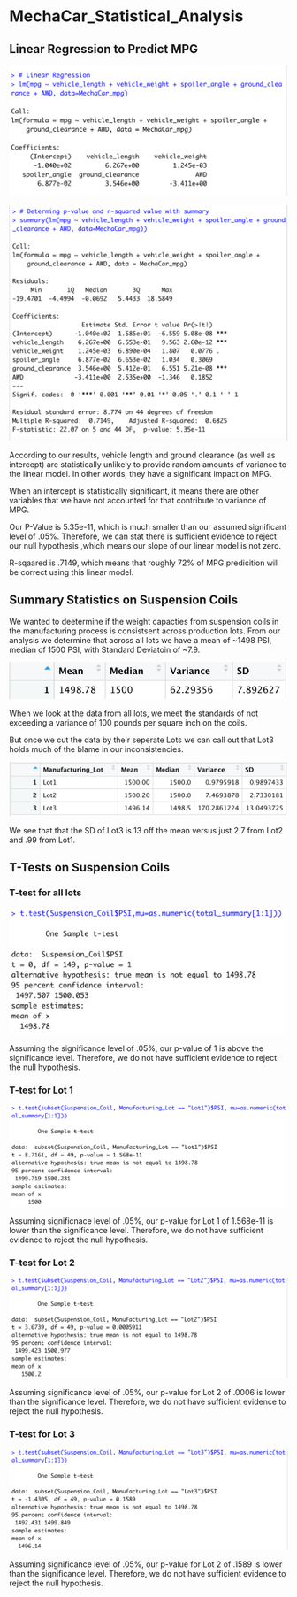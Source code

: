 # MechaCar_Statistical_Analysis

## Linear Regression to Predict MPG

![](/images/linear_reg.png)

![](/images/summary_lin_reg.png)

According to our results, vehicle length and ground clearance (as well as intercept) are statistically unlikely to provide random amounts of variance to the linear model. In other words, they have a significant impact on MPG. 

When an intercept is statistically significant, it means there are other variables that we have not accounted for that contribute to variance of MPG. 

Our P-Value is 5.35e-11, which is much smaller than our assumed significant level of .05%. Therefore, we can stat there is sufficient evidence to reject our null hypothesis ,which means our slope of our linear model is not zero. 

R-sqaared is .7149, which means that roughly 72% of MPG predicition will be correct using this linear model. 

## Summary Statistics on Suspension Coils 

We wanted to deetermine if the weight capacties from suspension coils in the manufacturing process is consistsent across production lots. From our analysis we determine that across all lots we have a mean of ~1498 PSI, median of 1500 PSI, with Standard Deviatoin of ~7.9. 

![](/images/total_summary.png)

When we look at the data from all lots, we meet the standards of not exceeding a variance of 100 pounds per square inch on the coils. 

But once we cut the data by their seperate Lots we can call out that Lot3 holds much of the blame in our inconsistencies. 

![](/images/lot_summary.png)

We see that that the SD of Lot3 is 13 off the mean versus just 2.7 from Lot2 and .99 from Lot1. 


## T-Tests on Suspension Coils

### T-test for all lots 
![](/images/all_lots.png)

Assuming the significance level of .05%, our p-value of 1 is above the significance level. Therefore, we do not have sufficient evidence to reject the null hypothesis. 



### T-test for Lot 1
![](images/Lot1.png)

Assuming significnace level of .05%, our p-value for Lot 1 of 1.568e-11 is lower than the significance level. Therefore, we do not have sufficient evidence to reject the null hypothesis. 



### T-test for Lot 2
![](images/Lot2.png)

Assuming significance level of .05%, our p-value for Lot 2 of .0006 is lower than the significance level. Therefore, we do not have sufficient evidence to reject the null hypothesis. 



### T-test for Lot 3
![](images/Lot3.png)

Assuming significance level of .05%, our p-value for Lot 2 of .1589 is lower than the significance level. Therefore, we do not have sufficient evidence to reject the null hypothesis. 
